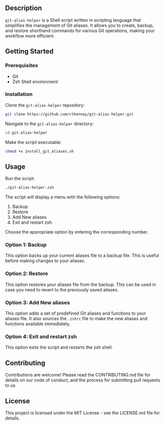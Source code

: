 

## Description

`git-alias-helper` is a Shell script written in scripting language that simplifies the management of Git aliases. It allows you to create, backup, and restore shorthand commands for various Git operations, making your workflow more efficient.

## Getting Started

### Prerequisites

- Git
- Zsh Shell environment

### Installation

Clone the `git-alias-helper` repository:

```sh
git clone https://github.com/cthonney/git-alias-helper.git
```

Navigate to the `git-alias-helper` directory:

```sh
cd git-alias-helper
```
Make the script executable:

```sh
chmod +x install_git_aliases.sh
```

## Usage

Run the script:

```sh
./git-alias-helper.zsh
```

The script will display a menu with the following options:

1. Backup
2. Restore
3. Add New aliases
4. Exit and restart zsh

Choose the appropriate option by entering the corresponding number.

### Option 1: Backup

This option backs up your current aliases file to a backup file. This is useful before making changes to your aliases.

### Option 2: Restore

This option restores your aliases file from the backup. This can be used in case you need to revert to the previously saved aliases.

### Option 3: Add New aliases

This option adds a set of predefined Git aliases and functions to your aliases file. It also sources the `.zshrc` file to make the new aliases and functions available immediately.

### Option 4: Exit and restart zsh

This option exits the script and restarts the zsh shell.

## Contributing

Contributions are welcome! Please read the CONTRIBUTING.md file for details on our code of conduct, and the process for submitting pull requests to us.

## License

This project is licensed under the MIT License - see the LICENSE.md file for details.
